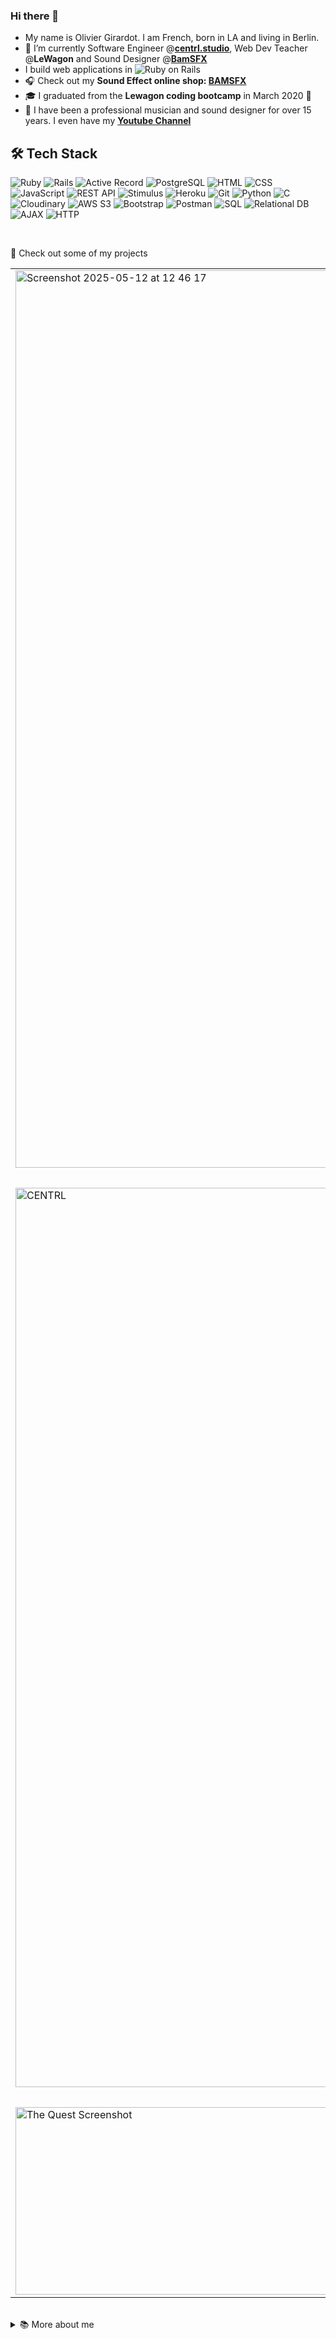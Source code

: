 ### Hi there 👋
<!--
**OGsoundFX/OGsoundFX** is a ✨ _special_ ✨ repository because its `README.md` (this file) appears on your GitHub profile.

Here are some ideas to get you started:

- 🔭 I’m currently working on ...
- 🌱 I’m currently learning ...
- 👯 I’m looking to collaborate on ...
- 🤔 I’m looking for help with ...
- 💬 Ask me about ...
- 📫 How to reach me: ...
- 😄 Pronouns: ...
- ⚡ Fun fact: ...
-->

- My name is Olivier Girardot. I am French, born in LA and living in Berlin.
- 🔭 I’m currently Software Engineer @**[centrl.studio](https://app.centrl.studio/)**, Web Dev Teacher @**LeWagon** and Sound Designer @**[BamSFX](https://www.bamsfx.com)**
- I build web applications in ![Ruby on Rails](https://img.shields.io/badge/-Rails-CC0000?style=flat&logo=rubyonrails&logoColor=white)
- 🎧 Check out my **Sound Effect online shop: [BAMSFX](https://www.bamsfx.com)**
- 🎓 I graduated from the **Lewagon coding bootcamp** in March 2020 🚀
- 🎹 I have been a professional musician and sound designer for over 15 years. I even have my **[Youtube Channel](https://www.youtube.com/ogsoundfx)**

## 🛠️ Tech Stack

![Ruby](https://img.shields.io/badge/-Ruby-CC342D?style=flat&logo=ruby&logoColor=white)
![Rails](https://img.shields.io/badge/-Rails-CC0000?style=flat&logo=rubyonrails&logoColor=white)
![Active Record](https://img.shields.io/badge/-Active%20Record-CC0000?style=flat&logo=rubyonrails&logoColor=white)
![PostgreSQL](https://img.shields.io/badge/-PostgreSQL-336791?style=flat&logo=postgresql&logoColor=white)
![HTML](https://img.shields.io/badge/-HTML-E34F26?style=flat&logo=html5&logoColor=white)
![CSS](https://img.shields.io/badge/-CSS-1572B6?style=flat&logo=css3&logoColor=white)
![JavaScript](https://img.shields.io/badge/-JavaScript-F7DF1E?style=flat&logo=javascript&logoColor=black)
![REST API](https://img.shields.io/badge/-REST%20API-005571?style=flat)
![Stimulus](https://img.shields.io/badge/-Stimulus-2E2E2E?style=flat&logo=stimulus&logoColor=white)
![Heroku](https://img.shields.io/badge/-Heroku-430098?style=flat&logo=heroku&logoColor=white)
![Git](https://img.shields.io/badge/-Git-F05032?style=flat&logo=git&logoColor=white)
![Python](https://img.shields.io/badge/-Python-3776AB?style=flat&logo=python&logoColor=white)
![C](https://img.shields.io/badge/-C-A8B9CC?style=flat&logo=c&logoColor=black)
![Cloudinary](https://img.shields.io/badge/-Cloudinary-3448C5?style=flat&logo=cloudinary&logoColor=white)
![AWS S3](https://img.shields.io/badge/-AWS%20S3-FF9900?style=flat&logo=amazonaws&logoColor=white)
![Bootstrap](https://img.shields.io/badge/-Bootstrap-7952B3?style=flat&logo=bootstrap&logoColor=white)
![Postman](https://img.shields.io/badge/-Postman-FF6C37?style=flat&logo=postman&logoColor=white)
![SQL](https://img.shields.io/badge/-SQL-4479A1?style=flat&logo=mysql&logoColor=white)
![Relational DB](https://img.shields.io/badge/-Relational%20DB-003B57?style=flat)
![AJAX](https://img.shields.io/badge/-AJAX-4A8DB7?style=flat)
![HTTP](https://img.shields.io/badge/-HTTP-6F4E37?style=flat)

<br>

🚀 Check out some of my projects
<table> <tr> <td> <a href="https://bamsfx.com"> <img width="1436" alt="Screenshot 2025-05-12 at 12 46 17" src="https://github.com/user-attachments/assets/062db432-9648-44bb-bdd2-27d963c49566" />
 </a> </td> <td> <strong>BAMSFX</strong><br> My online sound effects shop built with <strong>Ruby on Rails</strong>.<br> 👉 <a href="https://www.bamsfx.com">Visit BAMSFX</a> </td> </tr><tr><td colspan="2"><br></td></tr>

<tr> <td> <a href="https://app.centrl.studio"> <img width="1439" alt="CENTRL" src="https://github.com/user-attachments/assets/f3e92d9e-dc8c-45fd-840d-ff7951f8c2da" /></a> </td> <td> <strong>CENTRL</strong><br>Find Studios and Audio Engineers Near You!</strong>.<br> 👉 <a href="https://app.centrl.studio">Visit CENTRL</a> </td> </tr><tr><td colspan="2"><br></td></tr>

<tr> <td> <a href="https://the-quest.onrender.com/"> <img src="https://user-images.githubusercontent.com/32952612/125621655-bbeb3775-ccc8-483e-b3bb-8cf65c7028d2.png" width="700px" height="300px" alt="The Quest Screenshot" /> </a> </td> <td> <strong>The Quest</strong><br> A small WIP game made to train with <strong>NodeJS/ExpressJS</strong> and <strong>MongoDB</strong>.<br> 🎮 <a href="https://the-quest.onrender.com/">Play The Quest</a> </td> </tr> </table>

<br>
<details>
  <summary>📚 More about me</summary>

  Hi! I'm a sound designer turned full-stack developer based in Berlin.  
  I started programming in 2020 while working in the audio world, curious to build the tools I wished I had as a creator.

  My first big project was [BAMSFX](https://www.bamsfx.com), an online sound effects shop where I combined my passion for sound with web development, using **Ruby on Rails**, **PostgreSQL**, and **Cloudinary**.  
  Since then, I've explored both backend and frontend technologies—working with **Stimulus**, **NodeJS**, **MongoDB**, **AJAX**, and more.

  I'm passionate about building useful, creative, and well-designed applications, and I love learning new tools that help bring ideas to life.  
  Outside of code, I’m a huge sci-fi fan (yes, I’m building a voice AI inspired by the Star Trek computer), and I never pass up a chance to design a soundscape.

  🛠️ Tools I enjoy: Rails, JavaScript, Stimulus, Cloudinary, Postman, and Markdown itself!  
  🎮 Hobbies: pixel art games, storytelling, composing music, and experimenting with voice UIs.

</details>

